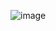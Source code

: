 
![image](https://user-images.githubusercontent.com/25646906/141844501-1ebc8844-939e-4f38-9afe-93f72d2693af.png)
